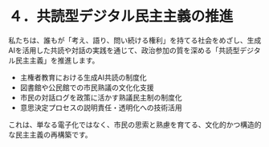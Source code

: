 # ４．共読型デジタル民主主義の推進

私たちは、誰もが「考え、語り、問い続ける権利」を持てる社会をめざし、生成AIを活用した共読や対話の実践を通じて、政治参加の質を深める「共読型デジタル民主主義」を推進します。

*   主権者教育における生成AI共読の制度化
*   図書館や公民館での市民熟議の文化化支援
*   市民の対話ログを政策に活かす熟議民主制の制度化
*   意思決定プロセスの説明責任・透明化への技術活用

これは、単なる電子化ではなく、市民の思索と熟慮を育てる、文化的かつ構造的な民主主義の再構築です。